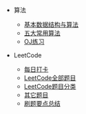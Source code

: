 * 算法
  * [基本数据结构与算法](algorithms/README.md)
  * [五大常用算法](algorithms/五大常用算法.md)
  * [OJ练习](algorithms/oj.md)


* LeetCode
  * [每日打卡](每日打卡.md)
  * [LeetCode全部题目](LeetCode全部题目.md)
  * [LeetCode题目分类](LeetCode题目分类.md)
  * [其它题目](extras.md)
  * [刷题要点总结](others/Attention.md)